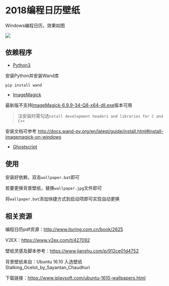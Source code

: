 # 2018编程日历壁纸

Windows编程日历，效果如图

![](./2018_code_calendar_wallpaper.jpg)

## 依赖程序

* [Python3](https://www.python.org)

安装Python并安装Wand库

`pip install wand`

* [ImageMagick](http://www.imagemagick.org)

最新版不支持[ImageMagick-6.9.9-34-Q8-x64-dll.exe](http://www.imagemagick.org/download/binaries/ImageMagick-6.9.9-34-Q8-x64-dll.exe)版本可用

> 注安装时需勾选`nstall development headers and libraries for C and C++`

安装文档可参考 http://docs.wand-py.org/en/latest/guide/install.html#install-imagemagick-on-windows

* [Ghostscript](https://www.ghostscript.com/)

## 使用

安装好依赖，双击`wallpaper.bat`即可

若要更换背景壁纸，替换`wallpaper.jpg`文件即可

将`wallpaper.bat`添加快捷方式到启动项即可实现自动更换

## 相关资源

编程日历pdf资源：http://www.ituring.com.cn/book/2625

V2EX：https://www.v2ex.com/t/427092

壁纸灵感及脚本参考：https://www.jianshu.com/p/912ce01d4752

背景壁纸来自：Ubuntu 16.10 入选壁纸 Stalking\_Ocelot\_by\_Sayantan\_Chaudhuri

下载链接：https://www.iplaysoft.com/ubuntu-1610-wallpapers.html